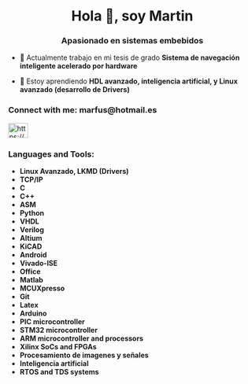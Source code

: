<h1 align="center">Hola 👋, soy Martin</h1>
<h3 align="center">Apasionado en sistemas embebidos</h3>

- 🔭 Actualmente trabajo en mi tesis de grado **Sistema de navegación inteligente acelerado por hardware**

- 🌱 Estoy aprendiendo **HDL avanzado, inteligencia artificial, y Linux avanzado (desarrollo de Drivers)**

<h3 align="left">Connect with me: marfus@hotmail.es </h3>
<p align="left">
<a href="Martin Fuschetto" target="blank"><img align="center" src="https://raw.githubusercontent.com/rahuldkjain/github-profile-readme-generator/master/src/images/icons/Social/linked-in-alt.svg" alt="https://www.linkedin.com/in/martin-fuschetto-b469b711b/" height="30" width="40" /></a>
</p>

<h3 align="left">Languages and Tools:</h3>

- **Linux Avanzado, LKMD (Drivers)**
- **TCP/IP**
- **C**
- **C++**
- **ASM**
- **Python**
- **VHDL**
- **Verilog**
- **Altium**
- **KiCAD**
- **Android**
- **Vivado-ISE**
- **Office**
- **Matlab**
- **MCUXpresso**
- **Git**
- **Latex**
- **Arduino**
- **PIC microcontroller**
- **STM32 microcontroller**
- **ARM microcontroller and processors**
- **Xilinx SoCs and FPGAs**
- **Procesamiento de imagenes y señales**
- **Inteligencia artificial**
- **RTOS and TDS systems** 
